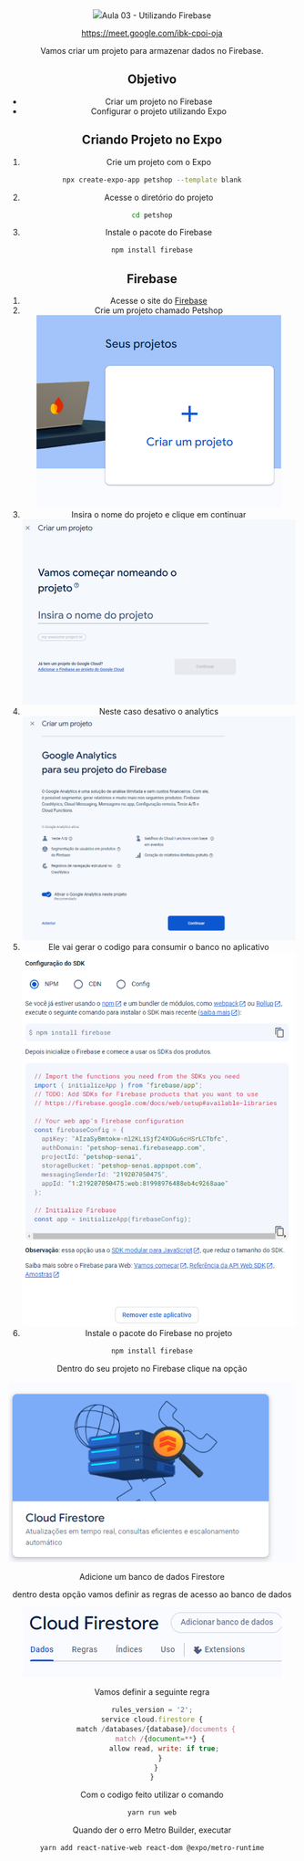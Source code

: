 <div align = center>
  <img src = "https://github.com/user-attachments/assets/71c30019-46e5-49c1-ad11-eaba8db85322>
    </div>
    

# Aula 03 - Utilizando Firebase
https://meet.google.com/ibk-cpoi-oja

Vamos criar um projeto para armazenar dados no Firebase.

## Objetivo
- Criar um projeto no Firebase
- Configurar o projeto utilizando Expo

## Criando Projeto no Expo

1. Crie um projeto com o Expo
```bash 
npx create-expo-app petshop --template blank
```
2. Acesse o diretório do projeto
```bash
cd petshop
```
3. Instale o pacote do Firebase
```bash
npm install firebase
```
## Firebase
1. Acesse o site do [Firebase](https://firebase.google.com/)
2. Crie um projeto chamado Petshop
![alt text](image.png)
3. Insira o nome do projeto e clique em continuar
![alt text](image-1.png)
4. Neste caso desativo o analytics
![alt text](image-2.png)
5. Ele vai gerar o codigo para consumir o banco no aplicativo
![alt text](image-3.png)
5. Instale o pacote do Firebase no projeto
```bash
npm install firebase
```

Dentro do seu projeto no Firebase clique na opção

![alt text](image-4.png)

Adicione um banco de dados Firestore

dentro desta opção vamos definir as regras de acesso ao banco de dados

![alt text](image-5.png)

Vamos definir a seguinte regra
```javascript
rules_version = '2';
service cloud.firestore {
  match /databases/{database}/documents {
    match /{document=**} {
      allow read, write: if true;
    }
  }
}
```
Com o codigo feito utilizar o comando
```bash 
yarn run web
```

Quando der o erro Metro Builder, executar
```bash
yarn add react-native-web react-dom @expo/metro-runtime
```


